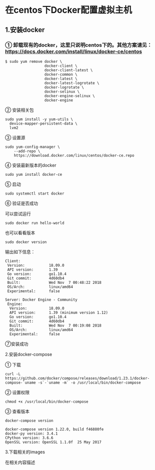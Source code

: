 在centos下Docker配置虚拟主机
====


## 1.安装docker
### ① 卸载现有的docker，这里只说明centos下的。其他方案请见：https://docs.docker.com/install/linux/docker-ce/centos
```shell
$ sudo yum remove docker \
                  docker-client \
                  docker-client-latest \
                  docker-common \
                  docker-latest \
                  docker-latest-logrotate \
                  docker-logrotate \
                  docker-selinux \
                  docker-engine-selinux \
                  docker-engine
```
② 安装相关包
```shell
sudo yum install -y yum-utils \
  device-mapper-persistent-data \
  lvm2
```

③ 设置源
```shell
sudo yum-config-manager \
    --add-repo \
    https://download.docker.com/linux/centos/docker-ce.repo
```

④ 安装最新版本的docker
```shell
sudo yum install docker-ce
```
⑤ 启动
```shell
sudo systemctl start docker
```
⑥ 验证是否成功

可以尝试运行
```shell
sudo docker run hello-world
```
也可以看看版本
```shell
sudo docker version
```
输出如下信息：
```shell
Client:
 Version:           18.09.0
 API version:       1.39
 Go version:        go1.10.4
 Git commit:        4d60db4
 Built:             Wed Nov  7 00:48:22 2018
 OS/Arch:           linux/amd64
 Experimental:      false

Server: Docker Engine - Community
 Engine:
  Version:          18.09.0
  API version:      1.39 (minimum version 1.12)
  Go version:       go1.10.4
  Git commit:       4d60db4
  Built:            Wed Nov  7 00:19:08 2018
  OS/Arch:          linux/amd64
  Experimental:     false
```
⑦安装成功



2.安装docker-compose

① 下载
```shell
curl -L https://github.com/docker/compose/releases/download/1.23.1/docker-compose-`uname -s`-`uname -m` -o /usr/local/bin/docker-compose
```

② 设置权限
```shell
chmod +x /usr/local/bin/docker-compose
```
③ 查看版本
```shell
docker-compose version

docker-compose version 1.22.0, build f46880fe
docker-py version: 3.4.1
CPython version: 3.6.6
OpenSSL version: OpenSSL 1.1.0f  25 May 2017
```


3.下载相关的images

在相关内容描述
